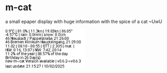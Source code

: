 # m-cat
a small epaper display with huge information with the spice of a cat ~UwU

![Alt-Text](output.png)
